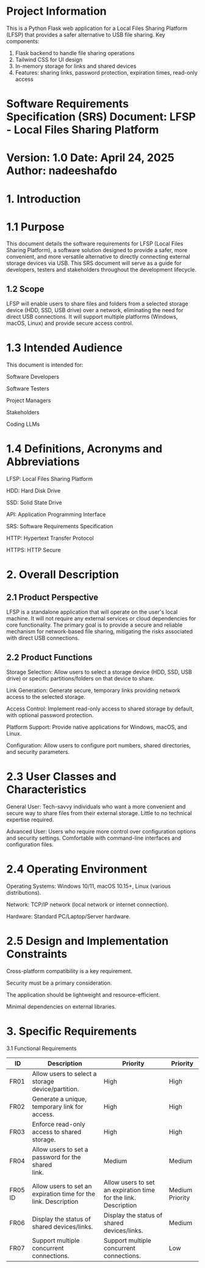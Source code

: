 <!-- Use this file to provide workspace-specific custom instructions to Copilot. For more details, visit https://code.visualstudio.com/docs/copilot/copilot-customization#_use-a-githubcopilotinstructionsmd-file -->

# Project Information

This is a Python Flask web application for a Local Files Sharing Platform (LFSP) that provides a safer alternative to USB file sharing. Key components:

1. Flask backend to handle file sharing operations
2. Tailwind CSS for UI design
3. In-memory storage for links and shared devices
4. Features: sharing links, password protection, expiration times, read-only access


# Software Requirements Specification (SRS) Document: LFSP - Local Files Sharing Platform

# Version: 1.0 Date: April 24, 2025 Author: nadeeshafdo

# 1. Introduction

# 1.1 Purpose

This document details the software requirements for LFSP (Local Files Sharing Platform), a software solution designed to provide a safer, more convenient, and more versatile alternative to directly connecting external storage devices via USB. This SRS document will serve as a guide for developers, testers and stakeholders throughout the development lifecycle.

## 1.2 Scope

LFSP will enable users to share files and folders from a selected storage device (HDD, SSD, USB drive) over a network, eliminating the need for direct USB connections. It will support multiple platforms (Windows, macOS, Linux) and provide secure access control.

# 1.3 Intended Audience

This document is intended for:

Software Developers

Software Testers

Project Managers

Stakeholders

Coding LLMs

# 1.4 Definitions, Acronyms and Abbreviations

LFSP: Local Files Sharing Platform

HDD: Hard Disk Drive

SSD: Solid State Drive

API: Application Programming Interface

SRS: Software Requirements Specification

HTTP: Hypertext Transfer Protocol

HTTPS: HTTP Secure

# 2. Overall Description

## 2.1 Product Perspective

LFSP is a standalone application that will operate on the user's local machine. It will not require any external services or cloud dependencies for core functionality. The primary goal is to provide a secure and reliable mechanism for network-based file sharing, mitigating the risks associated with direct USB connections.

## 2.2 Product Functions

Storage Selection: Allow users to select a storage device (HDD, SSD, USB drive) or specific partitions/folders on that device to share.

Link Generation: Generate secure, temporary links providing network access to the selected storage.

Access Control: Implement read-only access to shared storage by default, with optional password protection.

Platform Support: Provide native applications for Windows, macOS, and Linux.

Configuration: Allow users to configure port numbers, shared directories, and security parameters.

# 2.3 User Classes and Characteristics

General User: Tech-savvy individuals who want a more convenient and secure way to share files from their external storage. Little to no technical expertise required.

Advanced User: Users who require more control over configuration options and security settings. Comfortable with command-line interfaces and configuration files.

# 2.4 Operating Environment

Operating Systems: Windows 10/11, macOS 10.15+, Linux (various distributions).

Network: TCP/IP network (local network or internet connection).

Hardware: Standard PC/Laptop/Server hardware.

# 2.5 Design and Implementation Constraints

Cross-platform compatibility is a key requirement.

Security must be a primary consideration.

The application should be lightweight and resource-efficient.

Minimal dependencies on external libraries.

# 3. Specific Requirements

3.1 Functional Requirements


| ID  | Description  | Priority  | Priority  |
| --- | --- | --- | --- |
| FR01  | Allow users to select a storage device/partition. | High  | High  |
| FR02  | Generate a unique, temporary link for access.  | High  | High  |
| FR03  | Enforce read-only access to shared storage.  | High  | High  |
| FR04  | Allow users to set a password for the shared<br>link.  | Medium  | Medium  |
| FR05 ID  | Allow users to set an expiration time for the link. Description  | Allow users to set an expiration time for the link. Description  | Medium Priority  |
| FR06  | Display the status of shared devices/links. | Display the status of shared devices/links. | Medium  |
| FR07  | Support multiple concurrent connections.  | Support multiple concurrent connections.  | Low  |
